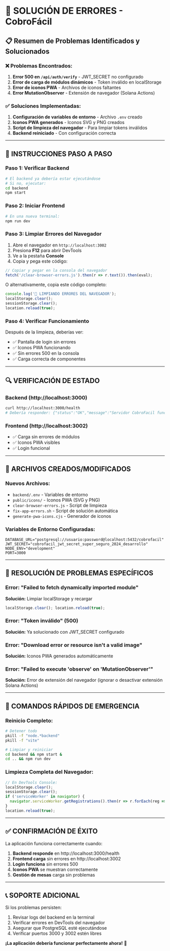 # 🔧 SOLUCIÓN DE ERRORES - CobroFácil

## 📋 Resumen de Problemas Identificados y Solucionados

### ❌ Problemas Encontrados:
1. **Error 500 en `/api/auth/verify`** - JWT_SECRET no configurado
2. **Error de carga de módulos dinámicos** - Token inválido en localStorage
3. **Error de iconos PWA** - Archivos de iconos faltantes
4. **Error MutationObserver** - Extensión de navegador (Solana Actions)

### ✅ Soluciones Implementadas:
1. **Configuración de variables de entorno** - Archivo `.env` creado
2. **Iconos PWA generados** - Iconos SVG y PNG creados
3. **Script de limpieza del navegador** - Para limpiar tokens inválidos
4. **Backend reiniciado** - Con configuración correcta

---

## 🚀 INSTRUCCIONES PASO A PASO

### Paso 1: Verificar Backend
```bash
# El backend ya debería estar ejecutándose
# Si no, ejecutar:
cd backend
npm start
```

### Paso 2: Iniciar Frontend
```bash
# En una nueva terminal:
npm run dev
```

### Paso 3: Limpiar Errores del Navegador
1. Abre el navegador en `http://localhost:3002`
2. Presiona **F12** para abrir DevTools
3. Ve a la pestaña **Console**
4. Copia y pega este código:

```javascript
// Copiar y pegar en la consola del navegador
fetch('/clear-browser-errors.js').then(r => r.text()).then(eval);
```

O alternativamente, copia este código completo:

```javascript
console.log('🧹 LIMPIANDO ERRORES DEL NAVEGADOR');
localStorage.clear();
sessionStorage.clear();
location.reload(true);
```

### Paso 4: Verificar Funcionamiento
Después de la limpieza, deberías ver:
- ✅ Pantalla de login sin errores
- ✅ Iconos PWA funcionando
- ✅ Sin errores 500 en la consola
- ✅ Carga correcta de componentes

---

## 🔍 VERIFICACIÓN DE ESTADO

### Backend (http://localhost:3000)
```bash
curl http://localhost:3000/health
# Debería responder: {"status":"OK","message":"Servidor CobroFacil funcionando correctamente"}
```

### Frontend (http://localhost:3002)
- ✅ Carga sin errores de módulos
- ✅ Iconos PWA visibles
- ✅ Login funcional

---

## 📁 ARCHIVOS CREADOS/MODIFICADOS

### Nuevos Archivos:
- `backend/.env` - Variables de entorno
- `public/icons/` - Iconos PWA (SVG y PNG)
- `clear-browser-errors.js` - Script de limpieza
- `fix-app-errors.sh` - Script de solución automática
- `generate-pwa-icons.cjs` - Generador de iconos

### Variables de Entorno Configuradas:
```env
DATABASE_URL="postgresql://usuario:password@localhost:5432/cobrofacil"
JWT_SECRET="cobrofacil_jwt_secret_super_seguro_2024_desarrollo"
NODE_ENV="development"
PORT=3000
```

---

## 🐛 RESOLUCIÓN DE PROBLEMAS ESPECÍFICOS

### Error: "Failed to fetch dynamically imported module"
**Solución:** Limpiar localStorage y recargar
```javascript
localStorage.clear(); location.reload(true);
```

### Error: "Token inválido" (500)
**Solución:** Ya solucionado con JWT_SECRET configurado

### Error: "Download error or resource isn't a valid image"
**Solución:** Iconos PWA generados automáticamente

### Error: "Failed to execute 'observe' on 'MutationObserver'"
**Solución:** Error de extensión del navegador (ignorar o desactivar extensión Solana Actions)

---

## 🎯 COMANDOS RÁPIDOS DE EMERGENCIA

### Reinicio Completo:
```bash
# Detener todo
pkill -f "node.*backend"
pkill -f "vite"

# Limpiar y reiniciar
cd backend && npm start &
cd .. && npm run dev
```

### Limpieza Completa del Navegador:
```javascript
// En DevTools Console:
localStorage.clear();
sessionStorage.clear();
if ('serviceWorker' in navigator) {
  navigator.serviceWorker.getRegistrations().then(r => r.forEach(reg => reg.unregister()));
}
location.reload(true);
```

---

## ✅ CONFIRMACIÓN DE ÉXITO

La aplicación funciona correctamente cuando:
1. **Backend responde** en http://localhost:3000/health
2. **Frontend carga** sin errores en http://localhost:3002
3. **Login funciona** sin errores 500
4. **Iconos PWA** se muestran correctamente
5. **Gestión de mesas** carga sin problemas

---

## 📞 SOPORTE ADICIONAL

Si los problemas persisten:
1. Revisar logs del backend en la terminal
2. Verificar errores en DevTools del navegador
3. Asegurar que PostgreSQL esté ejecutándose
4. Verificar puertos 3000 y 3002 estén libres

**¡La aplicación debería funcionar perfectamente ahora!** 🎉 